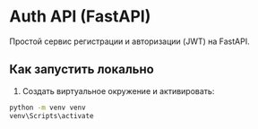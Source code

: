 # Auth API (FastAPI)

Простой сервис регистрации и авторизации (JWT) на FastAPI.

## Как запустить локально

1. Создать виртуальное окружение и активировать:
```bash
python -m venv venv
venv\Scripts\activate
